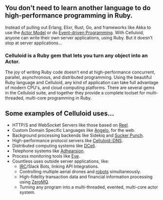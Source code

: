 ## You don't need to learn another language to do high-performance programming in Ruby.

Instead of pulling out Erlang, Elixr, Rust, Go, and frameworks like Akka to use the [Actor Model](https://goo.gl/YuzMrv) or do [Event-driven Programming](https://goo.gl/hs231Y). With Celluloid, anyone can write their own server applications, using Ruby. But it doesn't stop at server applications...

### Celluloid is a Ruby gem that lets you turn any object into an Actor.

The joy of writing Ruby code doesn't end at high-performance concurrent, parallel, asynchronous, and distributed programming. Using the beautiful Ruby language and Celluloid, any kind of application can take full advantage of modern CPU's, and cloud computing platforms. There are several gems in the Celluloid suite, and together they provide a complete toolset for multi-threaded, multi-core programming in Ruby.

## Some examples of Celluloid uses...

* HTTP/S and WebSocket Servers like those based on [Reel](https://github.com/celluloid/reel).
* Custom Domain Specific Languages like [Angelo](https://github.com/kenichi/angelo), for the web.
* Background processing backends like Sidekiq and [Sucker Punch](https://github.com/brandonhilkert/sucker_punch).
* High-performance protocol servers like [Celluloid::DNS](http://github.com/celluloid/celluloid-dns).
* Distributed computing systems like [DCell](https://github.com/celluloid/dcell).
* Telephone systems like [Adhearsion](https://github.com/adhearsion/adhearsion).
* Process monitoring tools like [Eye](https://github.com/kostya/eye).
* Countless uses outside server applications, like:
  * [IRC](https://github.com/tbuehlmann/vetinari)/Slack Bots, linking API Integrations.
  * Controlling multiple aerial drones and [robots](https://github.com/hybridgroup/artoo) simultaneously.
  * High-fidelity transaction data and financial information processing using [ZeroMQ](https://github.com/celluloid/celluloid-zmq).
  * Turning any program into a multi-threaded, evented, multi-core actor system.
